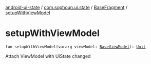 [android-ui-state](../../index.md) / [com.sophoun.ui.state](../index.md) / [BaseFragment](index.md) / [setupWithViewModel](./setup-with-view-model.md)

# setupWithViewModel

`fun setupWithViewModel(vararg viewModel: `[`BaseViewModel`](../-base-view-model/index.md)`): `[`Unit`](https://kotlinlang.org/api/latest/jvm/stdlib/kotlin/-unit/index.html)

Attach ViewModel with UiState changed

